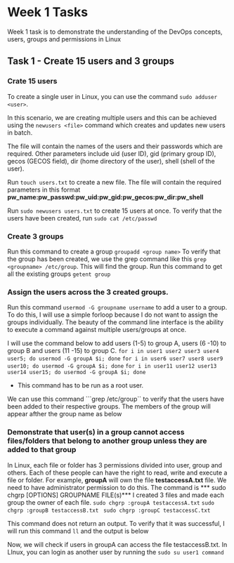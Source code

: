 # Week 1 Tasks

Week 1 task is to demonstrate the understanding of the DevOps concepts, users, groups and permissions in Linux

## Task 1 - Create 15 users and 3 groups
### Crate 15 users

To create a single user in Linux, you can use the command ```sudo adduser <user>```. 

In this scenario, we are creating multiple users and this can be achieved using the ```newusers <file>``` command which creates and updates new users in batch.

The file will contain the names of the users and their passwords which are required. Other parameters include  uid (user ID), gid (primary group ID), gecos (GECOS field), dir (home directory of the user), shell (shell of the user).

Run ```touch users.txt``` to create a new file. The file will contain the required parameters in this format
**pw_name:pw_passwd:pw_uid:pw_gid:pw_gecos:pw_dir:pw_shell**

Run ```sudo newusers users.txt``` to create 15 users at once.
To verify that the users have been created, run ```sudo cat /etc/passwd```

### Create 3 groups
Run this command to create a group ```groupadd <group name>```
To verify that the group has been created, we use the grep command like this ```grep <groupname> /etc/group```. This will find the group.
Run this command to get all the existing groups ```getent group```

### Assign the users across the 3 created groups.

Run this command ```usermod -G groupname username``` to add a user to a group.
To do this, I will use a simple forloop because I do not want to assign the groups individually. The beauty of the command line interface is the ability to execute a command against multiple users/groups at once.

I will use the command below to add users (1-5)  to group A, users (6 -10) to group B and users (11 -15) to group C.
```for i in user1 user2 user3 user4 user5; do usermod -G groupA $i; done```
```for i in user6 user7 user8 user9 user10; do usermod -G groupA $i; done```
```for i in user11 user12 user13 user14 user15; do usermod -G groupA $i; done```
* This command has to be run as a root user.

We can use this command ```grep <groupname> /etc/group`` to verify that the users have been added to their respective groups. The members of the group will appear afther the group name as below


### Demonstrate that user(s) in a group cannot access files/folders that belong to another group unless they are added to that group

In Linux, each file or folder has 3 permissions divided into user, group and others. Each of these people can have the right to read, write and execute a file or folder. For example, **groupA** will own the file **testaccessA.txt** file. We need to have administrator permission to do this.
The command is *** sudo chgrp [OPTIONS]  GROUPNAME FILE(s)***
I created 3 files and made each group the owner of each file.
```sudo chgrp :groupA testaccessA.txt```
```sudo chgrp :groupB testaccessB.txt```
``` sudo chgrp :groupC testaccessC.txt```

This command does not return an output. To verify that it was successful, I will run this command ```ll``` and the output is below

Now, we will check if users in groupA can access the file testaccessB.txt. In LInux, you can login as another user by running the ```sudo su user1 command```
